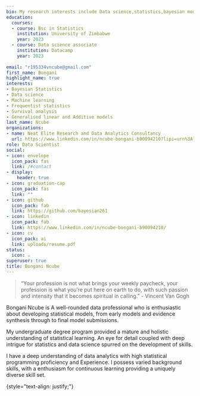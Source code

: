 ```yaml
---
bio: My research interests include Data science,statistics,bayesian modeling,Machine learning and mathematical modeling.
education:
  courses:
  - course: Bsc in Statistics 
    institution: University of Zimbabwe
    year: 2023
  - course: Data science associate
    institution: Datacamp
    year: 2023
  
email: "r195334vncube@gmail.com"
first_name: Bongani
highlight_name: true
interests:
- Bayesian Statistics
- Data science
- Machine learning
- Frequentist statistics
- Survival analysis
- Generalised linear and Additive models
last_name: Ncube
organizations:
- name: Neat Elite Research and Data Analytics Consultancy
  url: https://www.linkedin.com/in/ncube-bongani-b90094210?lipi=urn%3Ali%3Apage%3Ad_flagship3_profile_view_base_contact_details%3BpaDWGozmRq2WTWFfYSq4MA%3D%3D
role: Data Scientist
social:
- icon: envelope
  icon_pack: fas
  link: /#contact
- display:
    header: true
- icon: graduation-cap
  icon_pack: fas
  link: ""
- icon: github
  icon_pack: fab
  link: https://github.com/bayesian261
- icon: linkedin
  icon_pack: fab
  link: https://www.linkedin.com/in/ncube-bongani-b90094210/
- icon: cv
  icon_pack: ai
  link: uploads/resume.pdf
status:
  icon: ☕️
superuser: true
title: Bongani Ncube 
---
```

> “Your profession is not what brings your weekly paycheck, your profession is what you’re put here on earth to do, with such passion and intensity that it becomes spiritual in calling.” - Vincent Van Gogh

Bongani Ncube is A well-rounded data professional who is enthusiastic about developing statistical models, from early models and evidence synthesis through to final model submissions.

My undergraduate degree program provided a mature and holistic understanding of statistical learning. An eye for detail coupled with deep intrigue for statistics and data science spurred on the development of skills.

I have a deep understanding of data analytics with high statistical programming proficiency and Experience. I possess varied background skills, with a enthusiasm for continuous learning providing a uniquely diverse skill set.

{style="text-align: justify;"}
